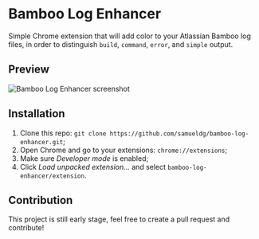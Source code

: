 # Bamboo Log Enhancer

Simple Chrome extension that will add color to your Atlassian Bamboo log files, in order to distinguish `build`, `command`, `error`, and `simple` output.

## Preview

![Bamboo Log Enhancer screenshot](http://i.imgur.com/srhypxN.png)

## Installation

1. Clone this repo: `git clone https://github.com/samueldg/bamboo-log-enhancer.git`;
2. Open Chrome and go to your extensions: `chrome://extensions`;
3. Make sure *Developer mode* is enabled;
4. Click *Load unpacked extension...* and select `bamboo-log-enhancer/extension`.

## Contribution

This project is still early stage, feel free to create a pull request and contribute!
